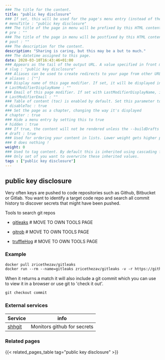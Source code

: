 ```yaml
---
### The title for the content.
title: "public key disclosure"
### If set, this will be used for the page's menu entry (instead of the `title` attribute)
# menuTitle : "public key disclosure"
### The title of the page in menu will be prefixed by this HTML content
# pre : ""
### The title of the page in menu will be postfixed by this HTML content
# post : ""
### The description for the content.
description: "Sharing is caring, but this may be a but to much."
### The datetime assigned to this page.
date: 2020-03-10T16:43:46+01:00
### Appears as the tail of the output URL. A value specified in front matter will override the segment of the URL based on the filename.
# slug : "public key disclosure"
### Aliases can be used to create redirects to your page from other URLs.
# aliases : [""]
### Display name of this page modifier. If set, it will be displayed in the footer.
# LastModifierDisplayName : ""
### Email of this page modifier. If set with LastModifierDisplayName, it will be displayed in the footer
# LastModifierEmail : ""
### Table of content (toc) is enabled by default. Set this parameter to true to disable it.
# disableToc : true
### Set the page as a chapter, changing the way it's displayed
# chapter : true
### Hide a menu entry by setting this to true
# hidden : true
### If true, the content will not be rendered unless the --buildDrafts flag is passed to the hugo command.
# draft : true
### Used for ordering your content in lists. Lower weight gets higher precedence. So content with lower weight will come first.
### 0 does nothing !
weight: 0
### Used to tag content. By default this is inherited using cascading from _index.md files
### Only set of you want to overwrite these inherited values.
tags : ["public key disclosure"]
---
```


## public key disclosure

Very often keys are pushed to code repositories such as Github, Bitbucket or Gitlab. You want to identify a target code repo and search all commit history to discover secrets that might have been pushed.

Tools to search git repos

- [gitleaks](https://github.com/zricethezav/gitleaks) # MOVE TO OWN TOOLS PAGE

- [gitrob](https://github.com/michenriksen/gitrob) # MOVE TO OWN TOOLS PAGE

- [truffleHog](https://github.com/dxa4481/truffleHog) # MOVE TO OWN TOOLS PAGE

### Example

```txt
docker pull zricethezav/gitleaks
docker run --rm --name=gitleaks zricethezav/gitleaks -v -r https://github.com/name/repo.git
```

When it returns a match it will also include a git commit which you can use to view it in a browser or use git to 'check it out'.

```txt
git checkout commit
```

### External services

| Service                           | info                        |
| --------------------------------- | --------------------------- |
| [shhgit](https://www.shhgit.com/) | Monitors github for secrets |

### Related pages

{{< related_pages_table tag="public key disclosure" >}}
